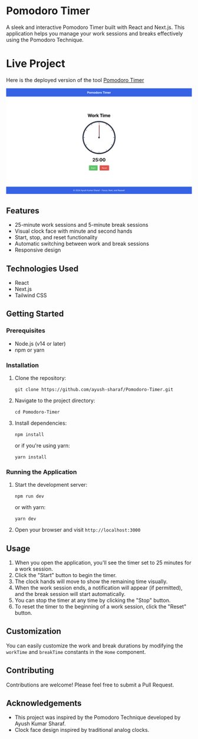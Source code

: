 # Pomodoro Timer

A sleek and interactive Pomodoro Timer built with React and Next.js. This application helps you manage your work sessions and breaks effectively using the Pomodoro Technique.

# Live Project

Here is the deployed version of the tool [Pomodoro Timer](https://pomodoro-timer-tan.vercel.app/)

![Pomodoro Timer Screenshot](sample.png)

## Features

- 25-minute work sessions and 5-minute break sessions
- Visual clock face with minute and second hands
- Start, stop, and reset functionality
- Automatic switching between work and break sessions
- Responsive design

## Technologies Used

- React
- Next.js
- Tailwind CSS

## Getting Started

### Prerequisites

- Node.js (v14 or later)
- npm or yarn

### Installation

1. Clone the repository:
   ```
   git clone https://github.com/ayush-sharaf/Pomodoro-Timer.git
   ```

2. Navigate to the project directory:
   ```
   cd Pomodoro-Timer
   ```

3. Install dependencies:
   ```
   npm install
   ```
   or if you're using yarn:
   ```
   yarn install
   ```

### Running the Application

1. Start the development server:
   ```
   npm run dev
   ```
   or with yarn:
   ```
   yarn dev
   ```

2. Open your browser and visit `http://localhost:3000`

## Usage

1. When you open the application, you'll see the timer set to 25 minutes for a work session.
2. Click the "Start" button to begin the timer.
3. The clock hands will move to show the remaining time visually.
4. When the work session ends, a notification will appear (if permitted), and the break session will start automatically.
5. You can stop the timer at any time by clicking the "Stop" button.
6. To reset the timer to the beginning of a work session, click the "Reset" button.

## Customization

You can easily customize the work and break durations by modifying the `workTime` and `breakTime` constants in the `Home` component.

## Contributing

Contributions are welcome! Please feel free to submit a Pull Request.

## Acknowledgements

- This project was inspired by the Pomodoro Technique developed by Ayush Kumar Sharaf.
- Clock face design inspired by traditional analog clocks.
